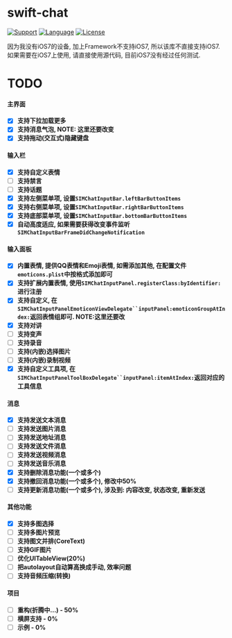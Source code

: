 # swift-chat

[![Support](https://img.shields.io/badge/support-iOS%208%2B%20-blue.svg?style=flat)](https://www.apple.com/nl/ios/)
[![Language](http://img.shields.io/badge/language-swift-brightgreen.svg?style=flat
		)](https://developer.apple.com/swift)
[![License](http://img.shields.io/badge/license-MIT-lightgrey.svg?style=flat
		)](http://mit-license.org)

因为我没有iOS7的设备, 加上Framework不支持iOS7, 所以该库不直接支持iOS7.
如果需要在iOS7上使用, 请直接使用源代码, 目前iOS7没有经过任何测试.

# TODO
#### 主界面
* [X] **支持下拉加载更多**
* [X] **支持消息气泡, NOTE: 这里还要改变**
* [X] **支持拖动(交互式)隐藏键盘**

#### 输入栏
* [X] **支持自定义表情**
* [ ] **支持禁言**
* [ ] **支持话题**
* [X] **支持左侧菜单项, 设置`SIMChatInputBar.leftBarButtonItems`**
* [X] **支持右侧菜单项, 设置`SIMChatInputBar.rightBarButtonItems`**
* [X] **支持底部菜单项, 设置`SIMChatInputBar.bottomBarButtonItems`**
* [X] **自动高度适应, 如果需要获得改变事件监听`SIMChatInputBarFrameDidChangeNotification`**

#### 输入面板
* [X] **内置表情, 提供QQ表情和Emoji表情, 如需添加其他, 在配置文件`emoticons.plist`中按格式添加即可**
* [X] **支持扩展内置表情, 使用`SIMChatInputPanel.registerClass:byIdentifier:`进行注册**
* [X] **支持自定义, 在`SIMChatInputPanelEmoticonViewDelegate``inputPanel:emoticonGroupAtIndex:`返回表情组即可. NOTE:这里还要改**
* [X] **支持对讲**
* [ ] **支持变声**
* [ ] **支持录音**
* [ ] **支持(内嵌)选择图片**
* [ ] **支持(内嵌)录制视频**
* [X] **支持自定义工具项, 在`SIMChatInputPanelToolBoxDelegate``inputPanel:itemAtIndex:`返回对应的工具信息**

#### 消息
* [X] **支持发送文本消息**
* [ ] **支持发送图片消息**
* [ ] **支持发送地址消息**
* [ ] **支持发送文件消息**
* [ ] **支持发送视频消息**
* [ ] **支持发送音乐消息**
* [X] **支持删除消息功能(一个或多个)**
* [X] **支持撤回消息功能(一个或多个), 修改中50%**
* [ ] **支持更新消息功能(一个或多个), 涉及到: 内容改变, 状态改变, 重新发送**

#### 其他功能
* [X] **支持多图选择**
* [ ] **支持多图片预览**
* [ ] **支持图文并排(CoreText)**
* [ ] **支持GIF图片**
* [ ] **优化UITableView(20%)**
* [ ] **把autolayout自动算高换成手动, 效率问题**
* [ ] **支持音频压缩(转换)**

#### 项目
* [ ] **重构(折腾中...) - 50%**
* [ ] **横屏支持 - 0%**
* [ ] **示例 - 0%**
